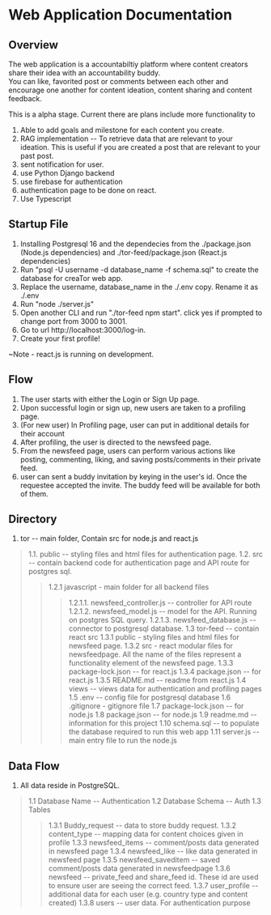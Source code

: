 # Web Application Documentation

## Overview
The web application is a accountabiltiy platform where content creators share their idea with an accountability buddy.  
You can like, favorited post or comments between each other and encourage one another for content ideation, content sharing and content feedback.

This is a alpha stage. Current there are plans include more functionality to
1) Able to add goals and milestone for each content you create.
2) RAG implementation -- To retrieve data that are relevant to your ideation. This is useful if you are created a post that are relevant to your past post.
3) sent notification for user.
4) use Python Django backend
5) use firebase for authentication
5) authentication page to be done on react.
6) Use Typescript

## Startup File
1. Installing Postgresql 16 and the dependecies from the ./package.json (Node.js dependencies) and ./tor-feed/package.json (React.js dependencies)
2. Run "psql -U username -d database_name -f schema.sql" to create the database for creaTor web app. 
3. Replace the username, database_name in the ./.env copy. Rename it as ./.env
4. Run "node ./server.js"
5. Open another CLI and run "./tor-feed npm start". click yes if prompted to change port from 3000 to 3001.
6. Go to url http://localhost:3000/log-in.
7. Create your first profile!

~Note - react.js is running on development. 

## Flow
1. The user starts with either the Login or Sign Up page.
2. Upon successful login or sign up, new users are taken to a profiling page.
3. (For new user) In Profiling page, user can put in additional details for their account
3. After profiling, the user is directed to the newsfeed page.
4. From the newsfeed page, users can perform various actions like posting, commenting, liking, and saving posts/comments in their private feed.
5. user can sent a buddy invitation by keying in the user's id. Once the requestee accepted the invite. The buddy feed will be available for both of them.

## Directory
1. tor -- main folder, Contain src for node.js and react.js
>1.1. public -- styling files and html files for authentication page.
>1.2. src  -- contain backend code for authentication page and API route for postgres sql.  
>>1.2.1 javascript - main folder for all backend files
>>>1.2.1.1. newsfeed_controller.js -- controller for API route
>>>1.2.1.2. newsfeed_model.js -- model for the API. Running on postgres SQL query.
>>>1.2.1.3. newsfeed_database.js -- connector to postgresql database.
>1.3  tor-feed -- contain react src
>>1.3.1 public - styling files and html files for newsfeed page.
>> 1.3.2 src - react modular files for newsfeedpage. All the name of the files represent a functionality element of the newsfeed page.
>>1.3.3 package-lock.json -- for react.js
>>1.3.4 package.json -- for react.js
>>1.3.5 README.md -- readme from react.js
>1.4  views -- views data for authentication and profiling pages
>1.5 .env -- config file for postgresql database
>1.6 .gitignore - gitignore file
>1.7 package-lock.json -- for node.js
>1.8 package.json -- for node.js
>1.9 readme.md -- information for this project
>1.10 schema.sql -- to populate the database required to run this web app
>1.11 server.js -- main entry file to run the node.js

## Data Flow
1. All data reside in PostgreSQL.
>1.1 Database Name -- Authentication
>1.2 Database Schema -- Auth
>1.3 Tables
>>1.3.1 Buddy_request -- data to store buddy request. 
>>1.3.2 content_type -- mapping data for content choices given in profile 
>>1.3.3 newsfeed_items -- comment/posts data generated in newsfeed page
>>1.3.4 newsfeed_like -- like data generated in newsfeed page
>>1.3.5 newsfeed_saveditem -- saved comment/posts data generated in newsfeedpage
>>1.3.6 newsfeed -- private_feed and share_feed id. These id are used to ensure user are seeing the correct feed.
>>1.3.7 user_profile -- additional data for each user (e.g. country type and content created)
>>1.3.8 users -- user data. For authentication purpose
